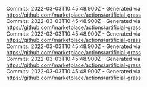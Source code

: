 Commits: 2022-03-03T10:45:48.900Z - Generated via https://github.com/marketplace/actions/artificial-grass
<br>
Commits: 2022-03-03T10:45:48.900Z - Generated via https://github.com/marketplace/actions/artificial-grass
<br>
Commits: 2022-03-03T10:45:48.900Z - Generated via https://github.com/marketplace/actions/artificial-grass
<br>
Commits: 2022-03-03T10:45:48.900Z - Generated via https://github.com/marketplace/actions/artificial-grass
<br>
Commits: 2022-03-03T10:45:48.900Z - Generated via https://github.com/marketplace/actions/artificial-grass
<br>
Commits: 2022-03-03T10:45:48.900Z - Generated via https://github.com/marketplace/actions/artificial-grass
<br>
